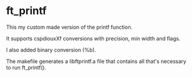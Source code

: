 # ft_printf
This my custom made version of the printf function.

It supports cspdiouxXf conversions with precision, min width and flags.

I also added binary conversion (%b).

The makefile generates a libftprintf.a file that contains all that's necessary to run ft_printf(). 
